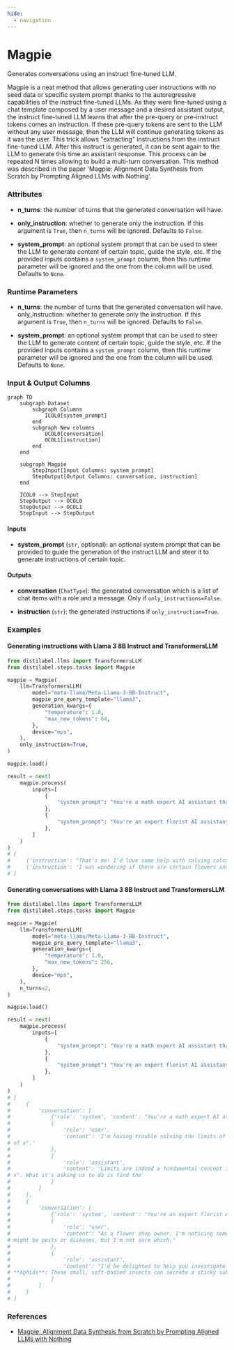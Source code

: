 ```yaml
---
hide:
  - navigation
---
```

# Magpie

Generates conversations using an instruct fine-tuned LLM.



Magpie is a neat method that allows generating user instructions with no seed data
    or specific system prompt thanks to the autoregressive capabilities of the instruct
    fine-tuned LLMs. As they were fine-tuned using a chat template composed by a user message
    and a desired assistant output, the instruct fine-tuned LLM learns that after the pre-query
    or pre-instruct tokens comes an instruction. If these pre-query tokens are sent to the
    LLM without any user message, then the LLM will continue generating tokens as it was
    the user. This trick allows "extracting" instructions from the instruct fine-tuned LLM.
    After this instruct is generated, it can be sent again to the LLM to generate this time
    an assistant response. This process can be repeated N times allowing to build a multi-turn
    conversation. This method was described in the paper 'Magpie: Alignment Data Synthesis from
    Scratch by Prompting Aligned LLMs with Nothing'.





### Attributes

- **n_turns**: the number of turns that the generated conversation will have.

- **only_instruction**: whether to generate only the instruction. If this argument is  `True`, then `n_turns` will be ignored. Defaults to `False`.

- **system_prompt**: an optional system prompt that can be used to steer the LLM to generate  content of certain topic, guide the style, etc. If the provided inputs contains  a `system_prompt` column, then this runtime parameter will be ignored and the  one from the column will be used. Defaults to `None`.




### Runtime Parameters

- **n_turns**: the number of turns that the generated conversation will have.  only_instruction: whether to generate only the instruction. If this argument is  `True`, then `n_turns` will be ignored. Defaults to `False`.

- **system_prompt**: an optional system prompt that can be used to steer the LLM to  generate content of certain topic, guide the style, etc. If the provided inputs  contains a `system_prompt` column, then this runtime parameter will be ignored  and the one from the column will be used. Defaults to `None`.



### Input & Output Columns

``` mermaid
graph TD
	subgraph Dataset
		subgraph Columns
			ICOL0[system_prompt]
		end
		subgraph New columns
			OCOL0[conversation]
			OCOL1[instruction]
		end
	end

	subgraph Magpie
		StepInput[Input Columns: system_prompt]
		StepOutput[Output Columns: conversation, instruction]
	end

	ICOL0 --> StepInput
	StepOutput --> OCOL0
	StepOutput --> OCOL1
	StepInput --> StepOutput

```


#### Inputs


- **system_prompt** (`str`, optional): an optional system prompt that can be provided  to guide the generation of the instruct LLM and steer it to generate instructions  of certain topic.




#### Outputs


- **conversation** (`ChatType`): the generated conversation which is a list of chat  items with a role and a message. Only if `only_instructions=False`.

- **instruction** (`str`): the generated instructions if `only_instruction=True`.





### Examples


#### Generating instructions with Llama 3 8B Instruct and TransformersLLM
```python
from distilabel.llms import TransformersLLM
from distilabel.steps.tasks import Magpie

magpie = Magpie(
    llm=TransformersLLM(
        model="meta-llama/Meta-Llama-3-8B-Instruct",
        magpie_pre_query_template="llama3",
        generation_kwargs={
            "temperature": 1.0,
            "max_new_tokens": 64,
        },
        device="mps",
    ),
    only_instruction=True,
)

magpie.load()

result = next(
    magpie.process(
        inputs=[
            {
                "system_prompt": "You're a math expert AI assistant that helps students of secondary school to solve calculus problems."
            },
            {
                "system_prompt": "You're an expert florist AI assistant that helps user to erradicate pests in their crops."
            },
        ]
    )
)
# [
#     {'instruction': "That's me! I'd love some help with solving calculus problems! What kind of calculation are you most effective at? Linear Algebra, derivatives, integrals, optimization?"},
#     {'instruction': 'I was wondering if there are certain flowers and plants that can be used for pest control?'}
# ]
```

#### Generating conversations with Llama 3 8B Instruct and TransformersLLM
```python
from distilabel.llms import TransformersLLM
from distilabel.steps.tasks import Magpie

magpie = Magpie(
    llm=TransformersLLM(
        model="meta-llama/Meta-Llama-3-8B-Instruct",
        magpie_pre_query_template="llama3",
        generation_kwargs={
            "temperature": 1.0,
            "max_new_tokens": 256,
        },
        device="mps",
    ),
    n_turns=2,
)

magpie.load()

result = next(
    magpie.process(
        inputs=[
            {
                "system_prompt": "You're a math expert AI assistant that helps students of secondary school to solve calculus problems."
            },
            {
                "system_prompt": "You're an expert florist AI assistant that helps user to erradicate pests in their crops."
            },
        ]
    )
)
# [
#     {
#         'conversation': [
#             {'role': 'system', 'content': "You're a math expert AI assistant that helps students of secondary school to solve calculus problems."},
#             {
#                 'role': 'user',
#                 'content': 'I'm having trouble solving the limits of functions in calculus. Could you explain how to work with them? Limits of functions are denoted by lim x→a f(x) or lim x→a [f(x)]. It is read as "the limit as x approaches a of f
# of x".'
#             },
#             {
#                 'role': 'assistant',
#                 'content': 'Limits are indeed a fundamental concept in calculus, and understanding them can be a bit tricky at first, but don't worry, I'm here to help! The notation lim x→a f(x) indeed means "the limit as x approaches a of f of
# x". What it's asking us to do is find the'
#             }
#         ]
#     },
#     {
#         'conversation': [
#             {'role': 'system', 'content': "You're an expert florist AI assistant that helps user to erradicate pests in their crops."},
#             {
#                 'role': 'user',
#                 'content': "As a flower shop owner, I'm noticing some unusual worm-like creatures causing damage to my roses and other flowers. Can you help me identify what the problem is? Based on your expertise as a florist AI assistant, I think it
# might be pests or diseases, but I'm not sure which."
#             },
#             {
#                 'role': 'assistant',
#                 'content': "I'd be delighted to help you investigate the issue! Since you've noticed worm-like creatures damaging your roses and other flowers, I'll take a closer look at the possibilities. Here are a few potential culprits: 1.
# **Aphids**: These small, soft-bodied insects can secrete a sticky substance called"
#             }
#         ]
#     }
# ]
```




### References

- [Magpie: Alignment Data Synthesis from Scratch by Prompting Aligned LLMs with Nothing](https://arxiv.org/abs/2406.08464)


